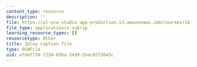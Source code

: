 ```yaml
---
content_type: resource
description: ''
file: https://ol-ocw-studio-app-production.s3.amazonaws.com/courses/18-02-multivariable-calculus-fall-2007/a7def73df23403ba34d92eec0273645c_7eZVshlT33Q.srt
file_type: application/x-subrip
learning_resource_types: []
resourcetype: Other
title: 3play caption file
type: OCWFile
uid: a7def73d-f234-03ba-34d9-2eec0273645c
---
```

